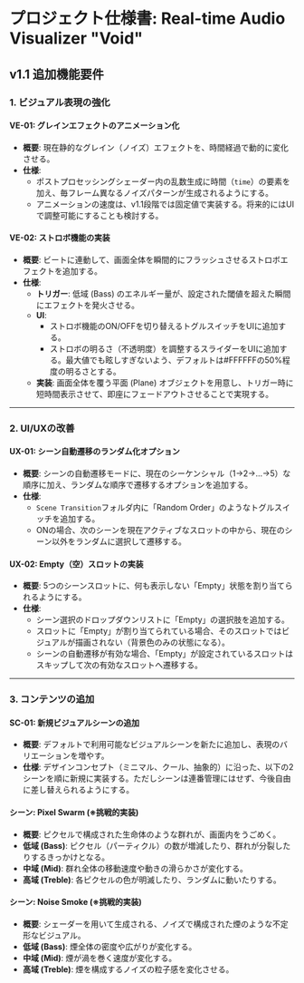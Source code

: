 # プロジェクト仕様書: Real-time Audio Visualizer "Void"

## v1.1 追加機能要件

### 1. ビジュアル表現の強化

#### VE-01: グレインエフェクトのアニメーション化
- **概要**: 現在静的なグレイン（ノイズ）エフェクトを、時間経過で動的に変化させる。
- **仕様**:
    - ポストプロセッシングシェーダー内の乱数生成に時間（`time`）の要素を加え、毎フレーム異なるノイズパターンが生成されるようにする。
    - アニメーションの速度は、v1.1段階では固定値で実装する。将来的にはUIで調整可能にすることも検討する。

#### VE-02: ストロボ機能の実装
- **概要**: ビートに連動して、画面全体を瞬間的にフラッシュさせるストロボエフェクトを追加する。
- **仕様**:
    - **トリガー**: 低域 (Bass) のエネルギー量が、設定された閾値を超えた瞬間にエフェクトを発火させる。
    - **UI**:
        - ストロボ機能のON/OFFを切り替えるトグルスイッチをUIに追加する。
        - ストロボの明るさ（不透明度）を調整するスライダーをUIに追加する。最大値でも眩しすぎないよう、デフォルトは#FFFFFFの50%程度の明るさとする。
    - **実装**: 画面全体を覆う平面 (Plane) オブジェクトを用意し、トリガー時に短時間表示させて、即座にフェードアウトさせることで実現する。

---

### 2. UI/UXの改善

#### UX-01: シーン自動遷移のランダム化オプション
- **概要**: シーンの自動遷移モードに、現在のシーケンシャル（1→2→...→5）な順序に加え、ランダムな順序で遷移するオプションを追加する。
- **仕様**:
    - `Scene Transition`フォルダ内に「Random Order」のようなトグルスイッチを追加する。
    - ONの場合、次のシーンを現在アクティブなスロットの中から、現在のシーン以外をランダムに選択して遷移する。

#### UX-02: Empty（空）スロットの実装
- **概要**: 5つのシーンスロットに、何も表示しない「Empty」状態を割り当てられるようにする。
- **仕様**:
    - シーン選択のドロップダウンリストに「Empty」の選択肢を追加する。
    - スロットに「Empty」が割り当てられている場合、そのスロットではビジュアルが描画されない（背景色のみの状態になる）。
    - シーンの自動遷移が有効な場合、「Empty」が設定されているスロットはスキップして次の有効なスロットへ遷移する。

---

### 3. コンテンツの追加

#### SC-01: 新規ビジュアルシーンの追加
- **概要**: デフォルトで利用可能なビジュアルシーンを新たに追加し、表現のバリエーションを増やす。
- **仕様**: デザインコンセプト（ミニマル、クール、抽象的）に沿った、以下の2シーンを順に新規に実装する。ただしシーンは連番管理にはせず、今後自由に差し替えられるようにする。

#### シーン: Pixel Swarm (※挑戦的実装)
- **概要**: ピクセルで構成された生命体のような群れが、画面内をうごめく。
- **低域 (Bass)**: ピクセル（パーティクル）の数が増減したり、群れが分裂したりするきっかけとなる。
- **中域 (Mid)**: 群れ全体の移動速度や動きの滑らかさが変化する。
- **高域 (Treble)**: 各ピクセルの色が明滅したり、ランダムに動いたりする。

#### シーン: Noise Smoke (※挑戦的実装)
- **概要**: シェーダーを用いて生成される、ノイズで構成された煙のような不定形なビジュアル。
- **低域 (Bass)**: 煙全体の密度や広がりが変化する。
- **中域 (Mid)**: 煙が渦を巻く速度が変化する。
- **高域 (Treble)**: 煙を構成するノイズの粒子感を変化させる。